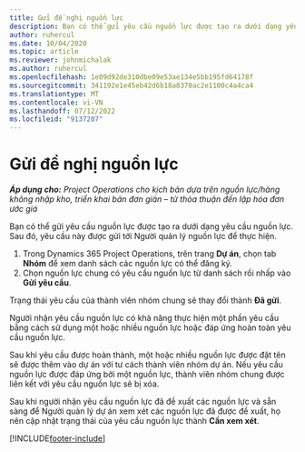 ```yaml
---
title: Gửi đề nghị nguồn lực
description: Bạn có thể gửi yêu cầu nguồn lực được tạo ra dưới dạng yêu cầu nguồn lực. Sau đó, yêu cầu này được gửi tới Người quản lý nguồn lực để thực hiện.
author: ruhercul
ms.date: 10/04/2020
ms.topic: article
ms.reviewer: johnmichalak
ms.author: ruhercul
ms.openlocfilehash: 1e09d92de310dbe09e53ae134e5bb195fd64178f
ms.sourcegitcommit: 341192e1e45eb42d6b18a8370ac2e1100c4a4ca4
ms.translationtype: MT
ms.contentlocale: vi-VN
ms.lasthandoff: 07/12/2022
ms.locfileid: "9137207"
---
```

# <a name="submit-a-resource-request"></a>Gửi đề nghị nguồn lực

_**Áp dụng cho:** Project Operations cho kịch bản dựa trên nguồn lực/hàng không nhập kho, triển khai bản đơn giản – từ thỏa thuận đến lập hóa đơn ước giá_

Bạn có thể gửi yêu cầu nguồn lực được tạo ra dưới dạng yêu cầu nguồn lực. Sau đó, yêu cầu này được gửi tới Người quản lý nguồn lực để thực hiện.

1. Trong Dynamics 365 Project Operations, trên trang **Dự án**, chọn tab **Nhóm** để xem danh sách các nguồn lực có thể đăng ký. 
2. Chọn nguồn lực chung có yêu cầu nguồn lực từ danh sách rồi nhấp vào **Gửi yêu cầu**.

Trạng thái yêu cầu của thành viên nhóm chung sẽ thay đổi thành **Đã gửi**.

Người nhận yêu cầu nguồn lực có khả năng thực hiện một phần yêu cầu bằng cách sử dụng một hoặc nhiều nguồn lực hoặc đáp ứng hoàn toàn yêu cầu nguồn lực.

Sau khi yêu cầu được hoàn thành, một hoặc nhiều nguồn lực được đặt tên sẽ được thêm vào dự án với tư cách thành viên nhóm dự án. Nếu yêu cầu nguồn lực được đáp ứng bởi một nguồn lực, thành viên nhóm chung được liên kết với yêu cầu nguồn lực sẽ bị xóa. 

Sau khi người nhận yêu cầu nguồn lực đã đề xuất các nguồn lực và sẵn sàng để Người quản lý dự án xem xét các nguồn lực đã được đề xuất, họ nên cập nhật trạng thái của yêu cầu nguồn lực thành **Cần xem xét**.


[!INCLUDE[footer-include](../includes/footer-banner.md)]
